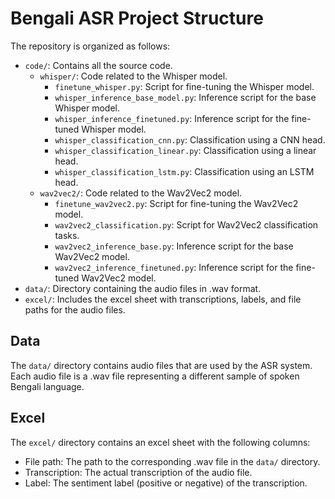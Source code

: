 # Bengali ASR Project Structure

The repository is organized as follows:

- `code/`: Contains all the source code.
  - `whisper/`: Code related to the Whisper model.
    - `finetune_whisper.py`: Script for fine-tuning the Whisper model.
    - `whisper_inference_base_model.py`: Inference script for the base Whisper model.
    - `whisper_inference_finetuned.py`: Inference script for the fine-tuned Whisper model.
    - `whisper_classification_cnn.py`: Classification using a CNN head.
    - `whisper_classification_linear.py`: Classification using a linear head.
    - `whisper_classification_lstm.py`: Classification using an LSTM head.
  - `wav2vec2/`: Code related to the Wav2Vec2 model.
    - `finetune_wav2vec2.py`: Script for fine-tuning the Wav2Vec2 model.
    - `wav2vec2_classification.py`: Script for Wav2Vec2 classification tasks.
    - `wav2vec2_inference_base.py`: Inference script for the base Wav2Vec2 model.
    - `wav2vec2_inference_finetuned.py`: Inference script for the fine-tuned Wav2Vec2 model.
- `data/`: Directory containing the audio files in .wav format.
- `excel/`: Includes the excel sheet with transcriptions, labels, and file paths for the audio files.

## Data

The `data/` directory contains audio files that are used by the ASR system. Each audio file is a .wav file representing a different sample of spoken Bengali language.

## Excel

The `excel/` directory contains an excel sheet with the following columns:
- File path: The path to the corresponding .wav file in the `data/` directory.
- Transcription: The actual transcription of the audio file.
- Label: The sentiment label (positive or negative) of the transcription.



